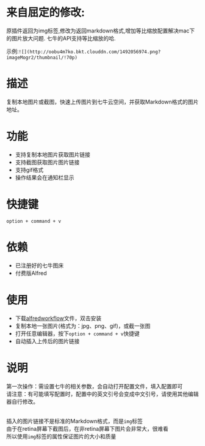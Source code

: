 # 来自屈定的修改:
原插件返回为img标签,修改为返回markdown格式,增加等比缩放配置解决mac下的图片放大问题.
七牛的API支持等比缩放的哈.

示例:`![](http://oobu4m7ko.bkt.clouddn.com/1492056974.png?imageMogr2/thumbnail/!70p)
`


# 描述
复制本地图片或截图，快速上传图片到七牛云空间，并获取Markdown格式的图片地址。

# 功能

- 支持复制本地图片获取图片链接
- 支持截图获取图片图片链接
- 支持gif格式
- 操作结果会在通知栏显示

# 快捷键

`option + command + v`

# 依赖

- 已注册好的七牛图床
- 付费版Alfred

# 使用

- 下载[alfredworkflow](https://github.com/kaito-kidd/markdown-image-alfred/releases/download/1.1.1/markdown-image.alfredworkflow)文件，双击安装
- 复制本地一张图片(格式为：jpg、png、gif)，或截一张图
- 打开任意编辑器，按下`option + command + v`快捷键
- 自动插入上传后的图片链接

# 说明

第一次操作：需设置七牛的相关参数，会自动打开配置文件，填入配置即可<br/>
请注意：有可能填写配置时，配置中的英文引号会变成中文引号，请使用其他编辑器自行修改。<br/><br/>

插入的图片链接不是标准的Markdown格式，而是`img`标签<br/>
由于在retina屏幕下截图后，在非retina屏幕下图片会非常大，很难看<br/>
所以使用`img`标签的属性保证图片的大小和质量
